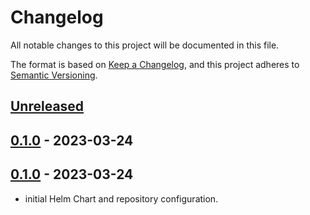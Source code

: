 # Changelog

All notable changes to this project will be documented in this file.

The format is based on [Keep a Changelog](https://keepachangelog.com/en/1.0.0/),
and this project adheres to [Semantic Versioning](https://semver.org/spec/v2.0.0.html).

## [Unreleased]

## [0.1.0] - 2023-03-24

## [0.1.0] - 2023-03-24

- initial Helm Chart and repository configuration.

[Unreleased]: https://github.com/giantswarm/gitops-server-app/compare/v0.1.0...HEAD
[0.1.0]: https://github.com/giantswarm/gitops-server-app/compare/v0.1.0...v0.1.0
[0.1.0]: https://github.com/giantswarm/gitops-server-app/releases/tag/v0.1.0
